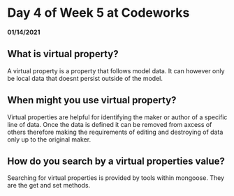# Day 4 of Week 5 at Codeworks
__01/14/2021__
## What is virtual property?
 A virtual property is a property that follows model data. It can however only be local data that doesnt persist outside of the model.

## When might you use virtual property?
 Virtual properties are helpful for identifying the maker or author of a specific line of data. Once the data is defined it can be removed from axcess of others therefore making the requirements of editing and destroying of data only up to the original maker.

## How do you search by a virtual properties value?
 Searching for virtual properties is provided by tools within mongoose. They are the get and set methods.